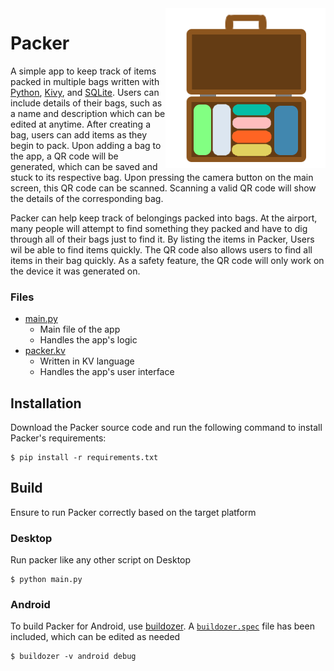<img src="icon.png" align="right" alt="Icon"/>

# Packer

A simple app to keep track of items packed in multiple bags written with [Python](https://python.org),
[Kivy](https://kivy.org), and [SQLite](https://sqlite.org). Users can include details of their bags,
such as a name and description which can be edited at anytime. After creating a bag, users can add items
as they begin to pack. Upon adding a bag to the app, a QR code will be generated, which can be saved and
stuck to its respective bag. Upon pressing the camera button on the main screen, this QR code can be scanned.
Scanning a valid QR code will show the details of the corresponding bag.

Packer can help keep track of belongings packed into bags. At the airport, many people will attempt to find
something they packed and have to dig through all of their bags just to find it. By listing the items in Packer,
Users wil be able to find items quickly. The QR code also allows users to find all items in their bag quickly.
As a safety feature, the QR code will only work on the device it was generated on.

### Files

- [main.py](main.py)
    - Main file of the app
    - Handles the app's logic
- [packer.kv](packer.kv)
    - Written in KV language
    - Handles the app's user interface

## Installation

Download the Packer source code and run the following command to install Packer's requirements:

```shell
$ pip install -r requirements.txt
```

## Build

Ensure to run Packer correctly based on the target platform

### Desktop

Run packer like any other script on Desktop

```shell
$ python main.py
```

### Android

To build Packer for Android, use [buildozer](https://buildozer.readthedocs.io/en/latest/installation.html).
A [`buildozer.spec`](buildozer.spec) file has been included, which can be edited as needed

```shell
$ buildozer -v android debug
```
